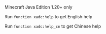 Minecraft Java Edition 1.20+ only

Run `function xadc:help` to get English help

Run `function xadc:help_cn` to get Chinese help
